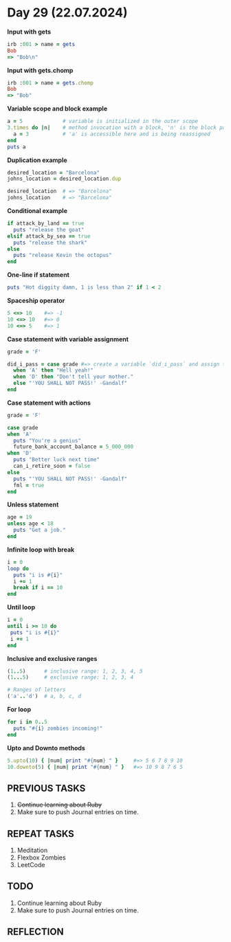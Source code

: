 # Day 29 (22.07.2024)

**Input with gets**  

```RUBY
irb :001 > name = gets
Bob
=> "Bob\n"
```

**Input with gets.chomp**  

```RUBY
irb :001 > name = gets.chomp
Bob
=> "Bob"
```

**Variable scope and block example**  

```RUBY
a = 5             # variable is initialized in the outer scope
3.times do |n|    # method invocation with a block, 'n' is the block parameter
  a = 3           # 'a' is accessible here and is being reassigned
end
puts a
```

**Duplication example**  

```RUBY
desired_location = "Barcelona"
johns_location = desired_location.dup

desired_location  # => "Barcelona"
johns_location    # => "Barcelona"
```

**Conditional example**  

```RUBY
if attack_by_land == true
  puts "release the goat"
elsif attack_by_sea == true
  puts "release the shark"
else
  puts "release Kevin the octopus"
end
```

**One-line if statement**  

```RUBY
puts "Hot diggity damn, 1 is less than 2" if 1 < 2
```

**Spaceship operator**  

```RUBY
5 <=> 10    #=> -1
10 <=> 10   #=> 0
10 <=> 5    #=> 1
```

**Case statement with variable assignment**  

```RUBY
grade = 'F'

did_i_pass = case grade #=> create a variable `did_i_pass` and assign the result of a call to case with the variable grade passed in
  when 'A' then "Hell yeah!"
  when 'D' then "Don't tell your mother."
  else "'YOU SHALL NOT PASS!' -Gandalf"
end
```

**Case statement with actions**  

```RUBY
grade = 'F'

case grade
when 'A'
  puts "You're a genius"
  future_bank_account_balance = 5_000_000
when 'D'
  puts "Better luck next time"
  can_i_retire_soon = false
else
  puts "'YOU SHALL NOT PASS!' -Gandalf"
  fml = true
end
```

**Unless statement**  

```RUBY
age = 19
unless age < 18
  puts "Get a job."
end
```

**Infinite loop with break**  

```RUBY
i = 0
loop do
  puts "i is #{i}"
  i += 1
  break if i == 10
end
```

**Until loop**  

```RUBY
i = 0
until i >= 10 do
 puts "i is #{i}"
 i += 1
end
```

**Inclusive and exclusive ranges**  

```RUBY
(1..5)      # inclusive range: 1, 2, 3, 4, 5
(1...5)     # exclusive range: 1, 2, 3, 4

# Ranges of letters
('a'..'d')  # a, b, c, d
```

**For loop**  

```RUBY
for i in 0..5
  puts "#{i} zombies incoming!"
end
```

**Upto and Downto methods**  

```RUBY
5.upto(10) { |num| print "#{num} " }     #=> 5 6 7 8 9 10
10.downto(5) { |num| print "#{num} " }   #=> 10 9 8 7 6 5
```

## PREVIOUS TASKS

1. ~~Continue learning about Ruby~~
2. Make sure to push Journal entries on time.

## REPEAT TASKS

1. Meditation
2. Flexbox Zombies
3. LeetCode

## TODO

1. Continue learning about Ruby
2. Make sure to push Journal entries on time.

## REFLECTION
